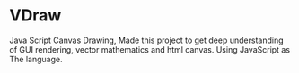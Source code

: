 # VDraw
Java Script Canvas Drawing, Made this project to get deep understanding of GUI rendering, vector mathematics and html canvas. Using JavaScript as The language.
